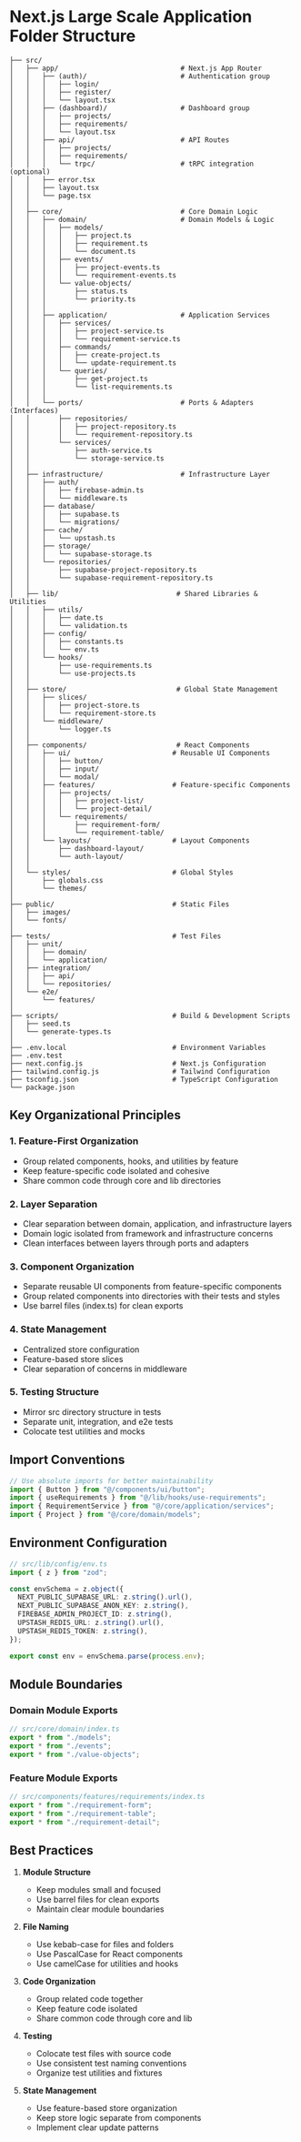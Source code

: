 # Next.js Large Scale Application Folder Structure

```
├── src/
│   ├── app/                              # Next.js App Router
│   │   ├── (auth)/                       # Authentication group
│   │   │   ├── login/
│   │   │   ├── register/
│   │   │   └── layout.tsx
│   │   ├── (dashboard)/                  # Dashboard group
│   │   │   ├── projects/
│   │   │   ├── requirements/
│   │   │   └── layout.tsx
│   │   ├── api/                          # API Routes
│   │   │   ├── projects/
│   │   │   ├── requirements/
│   │   │   └── trpc/                     # tRPC integration (optional)
│   │   ├── error.tsx
│   │   ├── layout.tsx
│   │   └── page.tsx
│   │
│   ├── core/                             # Core Domain Logic
│   │   ├── domain/                       # Domain Models & Logic
│   │   │   ├── models/
│   │   │   │   ├── project.ts
│   │   │   │   ├── requirement.ts
│   │   │   │   └── document.ts
│   │   │   ├── events/
│   │   │   │   ├── project-events.ts
│   │   │   │   └── requirement-events.ts
│   │   │   └── value-objects/
│   │   │       ├── status.ts
│   │   │       └── priority.ts
│   │   │
│   │   ├── application/                  # Application Services
│   │   │   ├── services/
│   │   │   │   ├── project-service.ts
│   │   │   │   └── requirement-service.ts
│   │   │   ├── commands/
│   │   │   │   ├── create-project.ts
│   │   │   │   └── update-requirement.ts
│   │   │   └── queries/
│   │   │       ├── get-project.ts
│   │   │       └── list-requirements.ts
│   │   │
│   │   └── ports/                        # Ports & Adapters (Interfaces)
│   │       ├── repositories/
│   │       │   ├── project-repository.ts
│   │       │   └── requirement-repository.ts
│   │       └── services/
│   │           ├── auth-service.ts
│   │           └── storage-service.ts
│   │
│   ├── infrastructure/                   # Infrastructure Layer
│   │   ├── auth/
│   │   │   ├── firebase-admin.ts
│   │   │   └── middleware.ts
│   │   ├── database/
│   │   │   ├── supabase.ts
│   │   │   └── migrations/
│   │   ├── cache/
│   │   │   └── upstash.ts
│   │   ├── storage/
│   │   │   └── supabase-storage.ts
│   │   └── repositories/
│   │       ├── supabase-project-repository.ts
│   │       └── supabase-requirement-repository.ts
│   │
│   ├── lib/                             # Shared Libraries & Utilities
│   │   ├── utils/
│   │   │   ├── date.ts
│   │   │   └── validation.ts
│   │   ├── config/
│   │   │   ├── constants.ts
│   │   │   └── env.ts
│   │   └── hooks/
│   │       ├── use-requirements.ts
│   │       └── use-projects.ts
│   │
│   ├── store/                           # Global State Management
│   │   ├── slices/
│   │   │   ├── project-store.ts
│   │   │   └── requirement-store.ts
│   │   └── middleware/
│   │       └── logger.ts
│   │
│   ├── components/                      # React Components
│   │   ├── ui/                         # Reusable UI Components
│   │   │   ├── button/
│   │   │   ├── input/
│   │   │   └── modal/
│   │   ├── features/                   # Feature-specific Components
│   │   │   ├── projects/
│   │   │   │   ├── project-list/
│   │   │   │   └── project-detail/
│   │   │   └── requirements/
│   │   │       ├── requirement-form/
│   │   │       └── requirement-table/
│   │   └── layouts/                    # Layout Components
│   │       ├── dashboard-layout/
│   │       └── auth-layout/
│   │
│   └── styles/                         # Global Styles
│       ├── globals.css
│       └── themes/
│
├── public/                             # Static Files
│   ├── images/
│   └── fonts/
│
├── tests/                              # Test Files
│   ├── unit/
│   │   ├── domain/
│   │   └── application/
│   ├── integration/
│   │   ├── api/
│   │   └── repositories/
│   └── e2e/
│       └── features/
│
├── scripts/                            # Build & Development Scripts
│   ├── seed.ts
│   └── generate-types.ts
│
├── .env.local                          # Environment Variables
├── .env.test
├── next.config.js                      # Next.js Configuration
├── tailwind.config.js                  # Tailwind Configuration
├── tsconfig.json                       # TypeScript Configuration
└── package.json
```

## Key Organizational Principles

### 1. Feature-First Organization

- Group related components, hooks, and utilities by feature
- Keep feature-specific code isolated and cohesive
- Share common code through core and lib directories

### 2. Layer Separation

- Clear separation between domain, application, and infrastructure layers
- Domain logic isolated from framework and infrastructure concerns
- Clean interfaces between layers through ports and adapters

### 3. Component Organization

- Separate reusable UI components from feature-specific components
- Group related components into directories with their tests and styles
- Use barrel files (index.ts) for clean exports

### 4. State Management

- Centralized store configuration
- Feature-based store slices
- Clear separation of concerns in middleware

### 5. Testing Structure

- Mirror src directory structure in tests
- Separate unit, integration, and e2e tests
- Colocate test utilities and mocks

## Import Conventions

```typescript
// Use absolute imports for better maintainability
import { Button } from "@/components/ui/button";
import { useRequirements } from "@/lib/hooks/use-requirements";
import { RequirementService } from "@/core/application/services";
import { Project } from "@/core/domain/models";
```

## Environment Configuration

```typescript
// src/lib/config/env.ts
import { z } from "zod";

const envSchema = z.object({
  NEXT_PUBLIC_SUPABASE_URL: z.string().url(),
  NEXT_PUBLIC_SUPABASE_ANON_KEY: z.string(),
  FIREBASE_ADMIN_PROJECT_ID: z.string(),
  UPSTASH_REDIS_URL: z.string().url(),
  UPSTASH_REDIS_TOKEN: z.string(),
});

export const env = envSchema.parse(process.env);
```

## Module Boundaries

### Domain Module Exports

```typescript
// src/core/domain/index.ts
export * from "./models";
export * from "./events";
export * from "./value-objects";
```

### Feature Module Exports

```typescript
// src/components/features/requirements/index.ts
export * from "./requirement-form";
export * from "./requirement-table";
export * from "./requirement-detail";
```

## Best Practices

1. **Module Structure**

   - Keep modules small and focused
   - Use barrel files for clean exports
   - Maintain clear module boundaries

2. **File Naming**

   - Use kebab-case for files and folders
   - Use PascalCase for React components
   - Use camelCase for utilities and hooks

3. **Code Organization**

   - Group related code together
   - Keep feature code isolated
   - Share common code through core and lib

4. **Testing**

   - Colocate test files with source code
   - Use consistent test naming conventions
   - Organize test utilities and fixtures

5. **State Management**
   - Use feature-based store organization
   - Keep store logic separate from components
   - Implement clear update patterns
